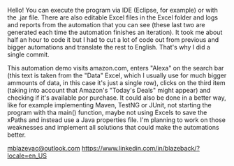 Hello! You can execute the program via IDE (Eclipse, for example) or with the .jar file. There are also editable Excel files in the Excel folder and logs and reports from the automation that you can see (these last two are generated each time the automation finishes an iteration). It took me about half an hour to code it but I had to cut a lot of code out from previous and bigger automations and translate the rest to English. That's why I did a single commit.

This automation demo visits amazon.com, enters "Alexa" on the search bar (this text is taken from the "Data" Excel, which I usually use for much bigger ammounts of data, in this case it's just a single row), clicks on the third item (taking into account that Amazon's "Today's Deals" might appear) and checking if it's available por purchase.
It could also be done in a better way, like for example implementing Maven, TestNG or JUnit, not starting the program with tha main() function, maybe not using Excels to save the xPaths and instead use a Java properties file. I'm planning to work on those weaknesses and implement all solutions that could make the automations better.

mblazevac@outlook.com https://www.linkedin.com/in/blazeback/?locale=en_US
